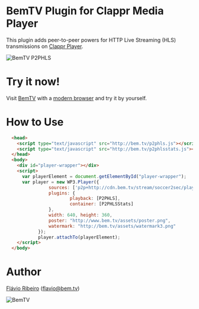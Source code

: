 # BemTV Plugin for Clappr Media Player

This plugin adds peer-to-peer powers for HTTP Live Streaming (HLS) transmissions on [Clappr Player](http://clappr.io).

![BemTV P2PHLS](http://bem.tv/static/bemtv_live_preview.png)

# Try it now!

Visit [BemTV](http://bem.tv) with a [modern browser](http://caniuse.com/#search=webrtc) and try it by yourself. 

# How to Use

```html
  <head>
    <script type="text/javascript" src="http://bem.tv/p2phls.js"></script>
    <script type="text/javascript" src="http://bem.tv/p2phlsstats.js"></script>
  </head>
  <body>
    <div id="player-wrapper"></div>
    <script>
      var playerElement = document.getElementById("player-wrapper");
      var player = new WP3.Player({
				sources: ['p2p+http://cdn.bem.tv/stream/soccer2sec/playlist.m3u8'],
				plugins: {
						playback: [P2PHLS],
						container: [P2PHLSStats]
				},
				width: 640, height: 360,
				poster: "http://www.bem.tv/assets/poster.png",
				watermark: "http://bem.tv/assets/watermark3.png"
			});      
			player.attachTo(playerElement);
    </script>
  </body>
```

# Author

[Flávio Ribeiro](https://www.linkedin.com/in/flavioribeiro) (flavio@bem.tv)

![BemTV](http://bem.tv/static/bemtv_small_logo.png)
